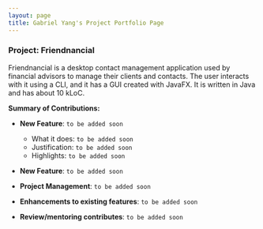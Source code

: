 ```yaml
---
layout: page
title: Gabriel Yang's Project Portfolio Page
---
```


### Project: Friendnancial

Friendnancial is a desktop contact management application used by
financial advisors to manage their clients and contacts. The user
interacts with it using a CLI, and it has a GUI created with JavaFX.
It is written in Java and has about 10 kLoC.

**Summary of Contributions:**

* **New Feature**: `to be added soon`
  * What it does: `to be added soon`
  * Justification: `to be added soon`
  * Highlights: `to be added soon`

* **New Feature**: `to be added soon`

* **Project Management**: `to be added soon`

* **Enhancements to existing features**: `to be added soon`

* **Review/mentoring contributes**: `to be added soon`
